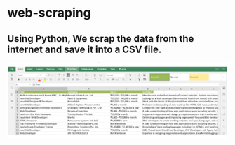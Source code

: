 # web-scraping
## Using Python, We scrap the data from the internet and save it into a CSV file.

![Output file](/output.png)
